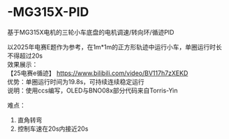# -MG315X-PID
基于MG315X电机的三轮小车底盘的电机调速/转向环/循迹PID  
  
以2025年电赛E题作为参考，在1m*1m的正方形轨迹中运行小车，单圈运行时长不得超过20s  
效果展示：  
【25电赛e循迹】 https://www.bilibili.com/video/BV117h7zXEKD  
优势：单圈运行时间为19.8s，可持续连续稳定运行  
说明：使用ccs编写，OLED与BNO08x部分代码来自Torris-Yin
  
难点：
1. 直角转弯
2. 控制车速在20s内接近20s 

